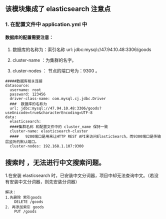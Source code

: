 
## 该模块集成了 elasticsearch 注意点

### 1. 在配置文件中 application.yml 中
#### 数据库的配置需要注意：
  1. 数据库的名称为：索引名称
    url: jdbc:mysql://47.94.10.48:3306/goods
    
  2. cluster-name ：为集群的名字。
  
  3. cluster-nodes ： 节点的端口号为：9300 。
  
     
    #####数据库相关连接
    datasource:
      username: root
      password: 123456
      driver-class-name: com.mysql.cj.jdbc.Driver
      ###  数据库的名称为
      url: jdbc:mysql://47.94.10.48:3306/goods?useUnicode=true&characterEncoding=UTF-8
    data:
      elasticsearch:
      ####集群名称 和配置文件中的 cluster_name 保持一致
      cluster-name: elasticsearch-cluster
      ####   9200端口是用来让HTTP REST API来访问ElasticSearch，而9300端口是传输层监听的默认端口。
      cluster-nodes: 192.168.1.107:9300


## 搜索时 ，无法进行中文搜索问题。
1.在安装 elasticsearch 时，已安装中文分词器，项目中却无法查询中文。（若没有安装中文分词器，则先安装分词器）

    解决：
    1.先删除 索引goods
        DELETE /goods
    2. 再添加索引 goods
        PUT /goods
